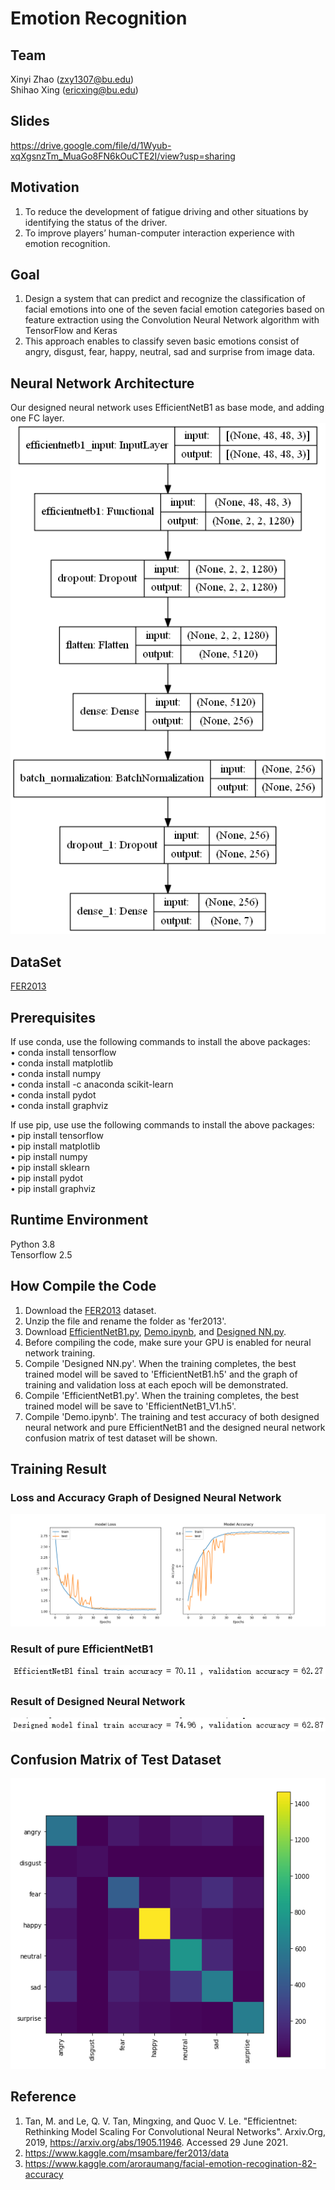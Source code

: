 # Emotion Recognition
## Team
Xinyi Zhao (zxy1307@bu.edu)\
Shihao Xing (ericxing@bu.edu)
## Slides
https://drive.google.com/file/d/1Wyub-xqXgsnzTm_MuaGo8FN6kOuCTE2I/view?usp=sharing
## Motivation
1. To reduce the development of fatigue driving and other situations by identifying the status of the driver.
2. To improve players’ human-computer interaction experience with emotion recognition.
## Goal
1. Design a system that can predict and recognize the classification of facial emotions into one of the seven facial emotion categories based on feature extraction using the Convolution Neural Network algorithm with TensorFlow and Keras
2. This approach enables to classify seven basic emotions consist of angry, disgust, fear, happy, neutral, sad and surprise from image data.
## Neural Network Architecture
Our designed neural network uses EfficientNetB1 as base mode, and adding one FC layer.\
![Image text](https://github.com/EricXSH/CS523-Project/blob/main/img_files/EfficientNet%20B1.png)
## DataSet
[FER2013](https://www.kaggle.com/msambare/fer2013/download)
## Prerequisites
If use conda, use the following commands to install the above packages:\
•	conda install tensorflow\
•	conda install matplotlib\
•	conda install numpy \
•	conda install -c anaconda scikit-learn\
•	conda install pydot\
•	conda install graphviz

If use pip, use use the following commands to install the above packages:\
•	pip install tensorflow\
•	pip install matplotlib \
•	pip install numpy \
•	pip install sklearn\
•	pip install pydot\
•	pip install graphviz

## Runtime Environment
Python 3.8 \
Tensorflow 2.5
## How Compile the Code
1. Download the [FER2013](https://www.kaggle.com/msambare/fer2013/download) dataset.
2. Unzip the file and rename the folder as 'fer2013'.
3. Download [EfficientNetB1.py](https://github.com/EricXSH/CS523-Project/blob/main/EfficientNetB1.py), [Demo.ipynb](https://github.com/EricXSH/CS523-Project/blob/main/Demo.ipynb), and [Designed NN.py](https://github.com/EricXSH/CS523-Project/blob/main/Designed%20NN.py).
4. Before compiling the code, make sure your GPU is enabled for neural network training.
5. Compile 'Designed NN.py'. When the training completes, the best trained model will be saved to 'EfficientNetB1.h5' and the graph of training and validation loss at each epoch will be demonstrated.
6. Compile 'EfficientNetB1.py'. When the training completes, the best trained model will be save to 'EfficientNetB1_V1.h5'.
7. Compile 'Demo.ipynb'. The training and test accuracy of both designed neural network and pure EfficientNetB1 and the designed neural network confusion matrix of test dataset will be shown.
## Training Result
### Loss and Accuracy Graph of Designed Neural Network
![Image text](https://github.com/EricXSH/CS523-Project/blob/main/img_files/EffNet%20T%26T%20accuracy.png)
### Result of pure EfficientNetB1
![Image text](https://github.com/EricXSH/CS523-Project/blob/main/img_files/Pure%20EfficientNetB1%20Result.png)
### Result of Designed Neural Network
![Image text](https://github.com/EricXSH/CS523-Project/blob/main/img_files/Designed%20NN%20result.png)
## Confusion Matrix of Test Dataset
![Image text](https://github.com/EricXSH/CS523-Project/blob/main/img_files/Confusion%20Matrix%20of%20Test%20Set.png)
## Reference
1. Tan, M. and Le, Q. V. Tan, Mingxing, and Quoc V. Le. "Efficientnet: Rethinking Model Scaling For Convolutional Neural Networks". Arxiv.Org, 2019, https://arxiv.org/abs/1905.11946. Accessed 29 June 2021.
2. https://www.kaggle.com/msambare/fer2013/data
3. https://www.kaggle.com/aroraumang/facial-emotion-recogination-82-accuracy
